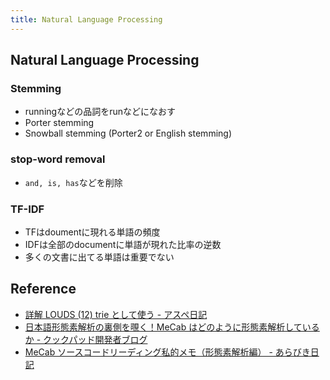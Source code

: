 ```yaml
---
title: Natural Language Processing
---
```


## Natural Language Processing


### Stemming
* runningなどの品詞をrunなどになおす
* Porter stemming
* Snowball stemming (Porter2 or English stemming)

### stop-word removal
* `and, is, has`などを削除

### TF-IDF
* TFはdoumentに現れる単語の頻度
* IDFは全部のdocumentに単語が現れた比率の逆数
* 多くの文書に出てる単語は重要でない

### 

## Reference
* [詳解 LOUDS (12) trie として使う - アスペ日記](http://d.hatena.ne.jp/takeda25/20120421/1335017170)
* [日本語形態素解析の裏側を覗く！MeCab はどのように形態素解析しているか - クックパッド開発者ブログ](http://techlife.cookpad.com/entry/2016/05/11/170000)
* [MeCab ソースコードリーディング私的メモ（形態素解析編） - あらびき日記](https://abicky.net/2016/05/16/061221/)

